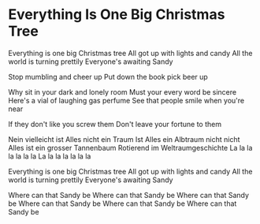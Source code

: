 # Everything Is One Big Christmas Tree

Everything is one big Christmas tree
All got up with lights and candy
All the world is turning prettily
Everyone's awaiting Sandy

Stop mumbling and cheer up
Put down the book pick beer up

Why sit in your dark and lonely room
Must your every word be sincere
Here's a vial of laughing gas perfume
See that people smile when you're near

If they don't like you screw them
Don't leave your fortune to them

Nein vielleicht ist Alles nicht ein Traum
Ist Alles ein Albtraum nicht nicht
Alles ist ein grosser Tannenbaum
Rotierend im Weltraumgeschichte
La la la la la la la
La la la la la la la

Everything is one big Christmas tree
All got up with lights and candy
All the world is turning prettily
Everyone's awaiting Sandy

Where can that Sandy be
Where can that Sandy be
Where can that Sandy be
Where can that Sandy be
Where can that Sandy be
Where can that Sandy be
